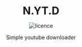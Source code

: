 <div align="center">
<h1 style="margin: 0px;font-weight: 700;font-family:-apple-system,BlinkMacSystemFont,Segoe UI,Helvetica,Arial,sans-serif,Apple Color Emoji,Segoe UI Emoji">N.YT.D</h1>

![licence](https://img.shields.io/badge/License-MIT-brightgreen)

Simple youtube downloader
</div>